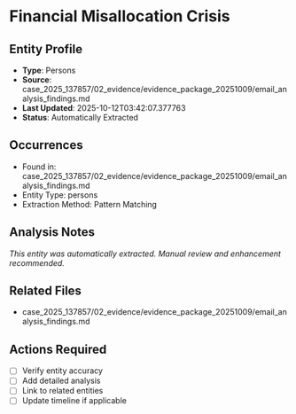 # Financial Misallocation Crisis

## Entity Profile
- **Type**: Persons
- **Source**: case_2025_137857/02_evidence/evidence_package_20251009/email_analysis_findings.md
- **Last Updated**: 2025-10-12T03:42:07.377763
- **Status**: Automatically Extracted

## Occurrences
- Found in: case_2025_137857/02_evidence/evidence_package_20251009/email_analysis_findings.md
- Entity Type: persons
- Extraction Method: Pattern Matching

## Analysis Notes
*This entity was automatically extracted. Manual review and enhancement recommended.*

## Related Files
- case_2025_137857/02_evidence/evidence_package_20251009/email_analysis_findings.md

## Actions Required
- [ ] Verify entity accuracy
- [ ] Add detailed analysis
- [ ] Link to related entities
- [ ] Update timeline if applicable
